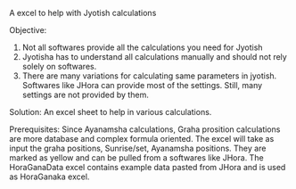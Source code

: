 A excel to help with Jyotish calculations

Objective: 
1) Not all softwares provide all the calculations you need for Jyotish
2) Jyotisha has to understand all calculations manually and should not rely solely on softwares. 
3) There are many variations for calculating same parameters in jyotish. Softwares like JHora can provide most of the settings. Still, many settings are not provided by them.

Solution: An excel sheet to help in various calculations.

Prerequisites: Since Ayanamsha calculations, Graha prosition calculations are more database and complex formula oriented. The excel will take as input the graha positions, Sunrise/set, Ayanamsha positions. They are marked as yellow and can be pulled from a  softwares like JHora. The HoraGanaData excel contains example data pasted from JHora and is used as HoraGanaka excel.
